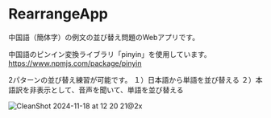 # RearrangeApp

中国語（簡体字）の例文の並び替え問題のWebアプリです。

中国語のピンイン変換ライブラリ「pinyin」を使用しています。
https://www.npmjs.com/package/pinyin

2パターンの並び替え練習が可能です。
１）日本語から単語を並び替える
２）本語訳を非表示として、音声を聞いて、単語を並び替える

![CleanShot 2024-11-18 at 12 20 21@2x](https://github.com/user-attachments/assets/fab86d13-3a08-4c7f-8569-c1b161369300)
